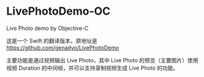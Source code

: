 # LivePhotoDemo-OC
Live Photo demo by Objective-C

这是一个 Swift 的翻译版本，原地址是 https://github.com/genadyo/LivePhotoDemo 

主要功能是通过视频输出 Live Photo，其中 Live Photo 的预览（主要图片）使用视频 Duration 的中间帧，并可以支持录制视频生成 Live Photo 的功能。
